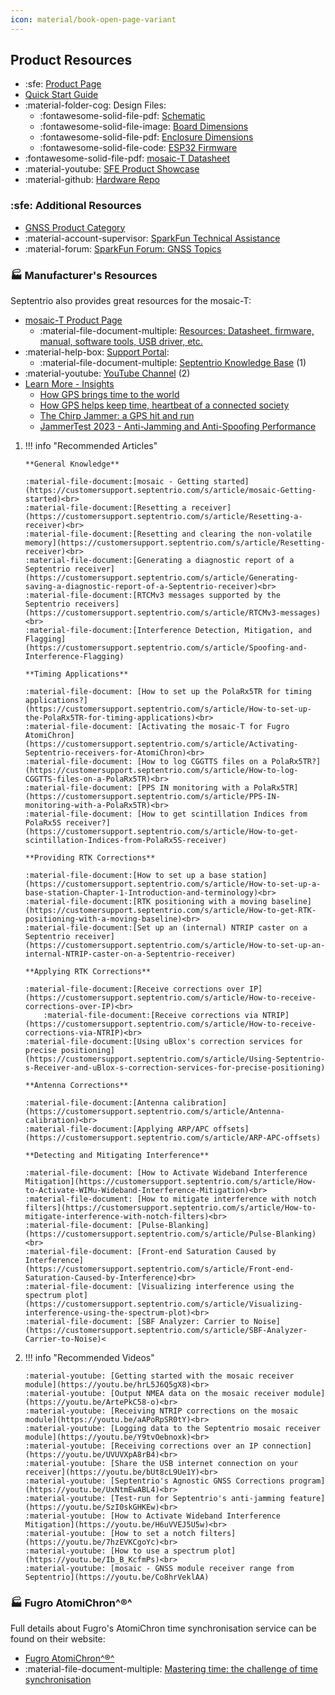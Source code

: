 ```yaml
---
icon: material/book-open-page-variant
---
```


## Product Resources

- :sfe: [Product Page](www.sparkfun/sparkpnt-gnss-disciplined-oscillator.html)
- [Quick Start Guide](./assets/quick_start_guide-v10.pdf)
- :material-folder-cog: Design Files:
	- :fontawesome-solid-file-pdf: [Schematic](./assets/board_files/schematic.pdf)
	- :fontawesome-solid-file-image: [Board Dimensions](./assets/board_files/dimensions.png)
	- :fontawesome-solid-file-pdf: [Enclosure Dimensions](./assets/board_files/dimensions-enclosure.pdf)
	- :fontawesome-solid-file-code: [ESP32 Firmware](https://github.com/sparkfun/SparkFun_GNSSDO/tree/main/Firmware/GNSSDO_Firmware)
- :fontawesome-solid-file-pdf: [mosaic-T Datasheet](./assets/component_documentation/Mosaic%20Hardware%20Manual_v1.8.0.pdf)
- :material-youtube: [SFE Product Showcase](https://www.youtube.com/watch?v=HwKxq9ChazQ)
- :material-github: [Hardware Repo](https://github.com/sparkfun/SparkFun_GNSSDO)


### :sfe: Additional Resources

- [GNSS Product Category](https://www.sparkfun.com/categories/4)
- :material-account-supervisor: [SparkFun Technical Assistance](https://www.sparkfun.com/technical_assistance)
- :material-forum: [SparkFun Forum: GNSS Topics](https://community.sparkfun.com/c/global-positioning-system-gps/96)


### 🏭 Manufacturer's Resources
Septentrio also provides great resources for the mosaic-T:

<div class="annotate" markdown>

- [mosaic-T Product Page](https://www.septentrio.com/en/products/gnss-receivers/gnss-receiver-modules/mosaic-t)
	- :material-file-document-multiple: [Resources: Datasheet, firmware, manual, software tools, USB driver, etc.](https://www.septentrio.com/en/products/gnss-receivers/gnss-receiver-modules/mosaic-t#resources)
- :material-help-box: [Support Portal](https://customersupport.septentrio.com/s/):
	- :material-file-document-multiple: [Septentrio Knowledge Base](https://customersupport.septentrio.com/s/topiccatalog) (1)
- :material-youtube: [YouTube Channel](https://www.youtube.com/@SeptentrioGNSS) (2)
- [Learn More - Insights](https://www.septentrio.com/en/learn-more/insights)
	- [How GPS brings time to the world](https://www.septentrio.com/en/learn-more/insights/how-gps-brings-time-world)
	- [How GPS helps keep time, heartbeat of a connected society](https://www.septentrio.com/en/learn-more/insights/how-gps-helps-keeping-time-heartbeat-connected-society)
	- [The Chirp Jammer: a GPS hit and run](https://www.septentrio.com/en/learn-more/insights/chirp-jammer-gps-hit-and-run)
	- [JammerTest 2023 - Anti-Jamming and Anti-Spoofing Performance](https://www.septentrio.com/en/learn-more/insights/most-resilient-gnss-receiver-results-jammertest-norway)

</div>

1.	!!! info "Recommended Articles"

		**General Knowledge**

		:material-file-document:[mosaic - Getting started](https://customersupport.septentrio.com/s/article/mosaic-Getting-started)<br>
		:material-file-document:[Resetting a receiver](https://customersupport.septentrio.com/s/article/Resetting-a-receiver)<br>
		:material-file-document:[Resetting and clearing the non-volatile memory](https://customersupport.septentrio.com/s/article/Resetting-receiver)<br>
		:material-file-document:[Generating a diagnostic report of a Septentrio receiver](https://customersupport.septentrio.com/s/article/Generating-saving-a-diagnostic-report-of-a-Septentrio-receiver)<br>
		:material-file-document:[RTCMv3 messages supported by the Septentrio receivers](https://customersupport.septentrio.com/s/article/RTCMv3-messages)<br>
		:material-file-document:[Interference Detection, Mitigation, and Flagging](https://customersupport.septentrio.com/s/article/Spoofing-and-Interference-Flagging)

		**Timing Applications**

		:material-file-document: [How to set up the PolaRx5TR for timing applications?](https://customersupport.septentrio.com/s/article/How-to-set-up-the-PolaRx5TR-for-timing-applications)<br>
		:material-file-document: [Activating the mosaic-T for Fugro AtomiChron](https://customersupport.septentrio.com/s/article/Activating-Septentrio-receivers-for-AtomiChron)<br>
		:material-file-document: [How to log CGGTTS files on a PolaRx5TR?](https://customersupport.septentrio.com/s/article/How-to-log-CGGTTS-files-on-a-PolaRx5TR)<br>
		:material-file-document: [PPS IN monitoring with a PolaRx5TR](https://customersupport.septentrio.com/s/article/PPS-IN-monitoring-with-a-PolaRx5TR)<br>
		:material-file-document: [How to get scintillation Indices from PolaRx5S receiver?](https://customersupport.septentrio.com/s/article/How-to-get-scintillation-Indices-from-PolaRx5S-receiver)

		**Providing RTK Corrections**

		:material-file-document:[How to set up a base station](https://customersupport.septentrio.com/s/article/How-to-set-up-a-base-station-Chapter-1-Introduction-and-terminology)<br>
		:material-file-document:[RTK positioning with a moving baseline](https://customersupport.septentrio.com/s/article/How-to-get-RTK-positioning-with-a-moving-baseline)<br>
		:material-file-document:[Set up an (internal) NTRIP caster on a Septentrio receiver](https://customersupport.septentrio.com/s/article/How-to-set-up-an-internal-NTRIP-caster-on-a-Septentrio-receiver)

		**Applying RTK Corrections**

		:material-file-document:[Receive corrections over IP](https://customersupport.septentrio.com/s/article/How-to-receive-corrections-over-IP)<br>
			:material-file-document:[Receive corrections via NTRIP](https://customersupport.septentrio.com/s/article/How-to-receive-corrections-via-NTRIP)<br>
		:material-file-document:[Using uBlox's correction services for precise positioning](https://customersupport.septentrio.com/s/article/Using-Septentrio-s-Receiver-and-uBlox-s-correction-services-for-precise-positioning)

		**Antenna Corrections**

		:material-file-document:[Antenna calibration](https://customersupport.septentrio.com/s/article/Antenna-calibration)<br>
		:material-file-document:[Applying ARP/APC offsets](https://customersupport.septentrio.com/s/article/ARP-APC-offsets)

		**Detecting and Mitigating Interference**

		:material-file-document: [How to Activate Wideband Interference Mitigation](https://customersupport.septentrio.com/s/article/How-to-Activate-WIMu-Wideband-Interference-Mitigation)<br>
		:material-file-document: [How to mitigate interference with notch filters](https://customersupport.septentrio.com/s/article/How-to-mitigate-interference-with-notch-filters)<br>
		:material-file-document: [Pulse-Blanking](https://customersupport.septentrio.com/s/article/Pulse-Blanking)<br>
		:material-file-document: [Front-end Saturation Caused by Interference](https://customersupport.septentrio.com/s/article/Front-end-Saturation-Caused-by-Interference)<br>
		:material-file-document: [Visualizing interference using the spectrum plot](https://customersupport.septentrio.com/s/article/Visualizing-interference-using-the-spectrum-plot)<br>
		:material-file-document: [SBF Analyzer: Carrier to Noise](https://customersupport.septentrio.com/s/article/SBF-Analyzer-Carrier-to-Noise)<


2.	!!! info "Recommended Videos"

		:material-youtube: [Getting started with the mosaic receiver module](https://youtu.be/hrL5J6Q5gX8)<br>
		:material-youtube: [Output NMEA data on the mosaic receiver module](https://youtu.be/ArtePkC58-o)<br>
		:material-youtube: [Receiving NTRIP corrections on the mosaic module](https://youtu.be/aAPoRpSR0tY)<br>
		:material-youtube: [Logging data to the Septentrio mosaic receiver module](https://youtu.be/Y9tvOebnoxk)<br>
		:material-youtube: [Receiving corrections over an IP connection](https://youtu.be/UVUVXpA8rB4)<br>
		:material-youtube: [Share the USB internet connection on your receiver](https://youtu.be/bUt8cL9Ue1Y)<br>
		:material-youtube: [Septentrio's Agnostic GNSS Corrections program](https://youtu.be/UxNtmEwABL4)<br>
		:material-youtube: [Test-run for Septentrio's anti-jamming feature](https://youtu.be/SzI0skGHKEw)<br>
		:material-youtube: [How to Activate Wideband Interference Mitigation](https://youtu.be/H6uVVEJ5U5w)<br>
		:material-youtube: [How to set a notch filters](https://youtu.be/7hzEVKCgoYc)<br>
		:material-youtube: [How to use a spectrum plot](https://youtu.be/Ib_B_KcfmPs)<br>
		:material-youtube: [mosaic - GNSS module receiver range from Septentrio](https://youtu.be/Co8hrVeklAA)


### 🏭 Fugro AtomiChron^®^
Full details about Fugro's AtomiChron time synchronisation service can be found on their website:

- [Fugro AtomiChron^®^](https://www.fugro.com/expertise/other-expertise/atomichron)
- :material-file-document-multiple: [Mastering time: the challenge of time synchronisation](https://www.fugro.com/news/podcasts/2024/mastering-time-the-challenge-of-time-synchronisation)

